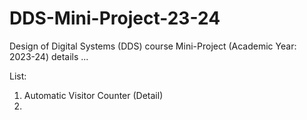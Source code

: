 # DDS-Mini-Project-23-24
Design of Digital Systems (DDS) course Mini-Project (Academic Year: 2023-24) details ...

List:

1. Automatic Visitor Counter (Detail)
2. 
